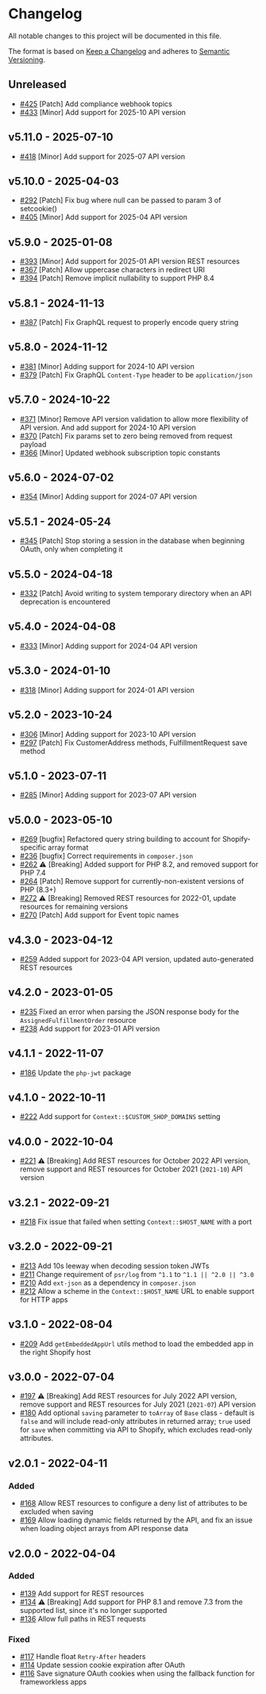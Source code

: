 # Changelog

All notable changes to this project will be documented in this file.

The format is based on [Keep a Changelog](http://keepachangelog.com/en/1.0.0/)
and adheres to [Semantic Versioning](http://semver.org/spec/v2.0.0.html).

## Unreleased
- [#425](https://github.com/Shopify/shopify-api-php/pull/425) [Patch] Add compliance webhook topics
- [#433](https://github.com/Shopify/shopify-api-php/pull/433) [Minor] Add support for 2025-10 API version

## v5.11.0 - 2025-07-10
- [#418](https://github.com/Shopify/shopify-api-php/pull/416) [Minor] Add support for 2025-07 API version

## v5.10.0 - 2025-04-03
- [#292](https://github.com/Shopify/shopify-api-php/pull/292) [Patch] Fix bug where null can be passed to param 3 of setcookie()
- [#405](https://github.com/Shopify/shopify-api-php/pull/405) [Minor] Add support for 2025-04 API version

## v5.9.0 - 2025-01-08
- [#393](https://github.com/Shopify/shopify-api-php/pull/393) [Minor] Add support for 2025-01 API version REST resources
- [#367](https://github.com/Shopify/shopify-api-php/pull/367) [Patch] Allow uppercase characters in redirect URI
- [#394](https://github.com/Shopify/shopify-api-php/pull/394) [Patch] Remove implicit nullability to support PHP 8.4

## v5.8.1 - 2024-11-13
- [#387](https://github.com/Shopify/shopify-api-php/pull/387) [Patch] Fix GraphQL request to properly encode query string

## v5.8.0 - 2024-11-12
- [#381](https://github.com/Shopify/shopify-api-php/pull/381) [Minor] Adding support for 2024-10 API version
- [#379](https://github.com/Shopify/shopify-api-php/pull/379) [Patch] Fix GraphQL `Content-Type` header to be `application/json`

## v5.7.0 - 2024-10-22
- [#371](https://github.com/Shopify/shopify-api-php/pull/371) [Minor] Remove API version validation to allow more flexibility of API version. And add support for 2024-10 API version
- [#370](https://github.com/Shopify/shopify-api-php/pull/370) [Patch] Fix params set to zero being removed from request payload
- [#366](https://github.com/Shopify/shopify-api-php/pull/366) [Minor] Updated webhook subscription topic constants

## v5.6.0 - 2024-07-02

- [#354](https://github.com/Shopify/shopify-api-php/pull/354) [Minor] Adding support for 2024-07 API version

## v5.5.1 - 2024-05-24

- [#345](https://github.com/Shopify/shopify-api-php/pull/345) [Patch] Stop storing a session in the database when beginning OAuth, only when completing it

## v5.5.0 - 2024-04-18

- [#332](https://github.com/Shopify/shopify-api-php/pull/332) [Patch] Avoid writing to system temporary directory when an API deprecation is encountered

## v5.4.0 - 2024-04-08

- [#333](https://github.com/Shopify/shopify-api-php/pull/333) [Minor] Adding support for 2024-04 API version

## v5.3.0 - 2024-01-10

- [#318](https://github.com/Shopify/shopify-api-php/pull/318) [Minor] Adding support for 2024-01 API version

## v5.2.0 - 2023-10-24

- [#306](https://github.com/Shopify/shopify-api-php/pull/306) [Minor] Adding support for 2023-10 API version
- [#297](https://github.com/Shopify/shopify-api-php/pull/297) [Patch] Fix CustomerAddress methods, FulfillmentRequest save method

## v5.1.0 - 2023-07-11

- [#285](https://github.com/Shopify/shopify-api-php/pull/285) [Minor] Adding support for 2023-07 API version

## v5.0.0 - 2023-05-10

- [#269](https://github.com/Shopify/shopify-api-php/pull/269) [bugfix] Refactored query string building to account for Shopify-specific array format
- [#236](https://github.com/Shopify/shopify-api-php/pull/236) [bugfix] Correct requirements in `composer.json`
- [#262](https://github.com/Shopify/shopify-api-php/pull/262) ⚠️ [Breaking] Added support for PHP 8.2, and removed support for PHP 7.4
- [#264](https://github.com/Shopify/shopify-api-php/pull/264) [Patch] Remove support for currently-non-existent versions of PHP (8.3+)
- [#272](https://github.com/Shopify/shopify-api-php/pull/272) ⚠️ [Breaking] Removed REST resources for 2022-01, update resources for remaining versions
- [#270](https://github.com/Shopify/shopify-api-php/pull/270) [Patch] Add support for Event topic names

## v4.3.0 - 2023-04-12

- [#259](https://github.com/Shopify/shopify-api-php/pull/259) Added support for 2023-04 API version, updated auto-generated REST resources

## v4.2.0 - 2023-01-05

- [#235](https://github.com/Shopify/shopify-api-php/pull/235) Fixed an error when parsing the JSON response body for the `AssignedFulfillmentOrder` resource
- [#238](https://github.com/Shopify/shopify-api-php/pull/238) Add support for 2023-01 API version

## v4.1.1 - 2022-11-07

- [#186](https://github.com/Shopify/shopify-api-php/pull/186) Update the `php-jwt` package

## v4.1.0 - 2022-10-11

- [#222](https://github.com/Shopify/shopify-api-php/pull/222) Add support for `Context::$CUSTOM_SHOP_DOMAINS` setting

## v4.0.0 - 2022-10-04

- [#221](https://github.com/Shopify/shopify-api-php/pull/221) ⚠️ [Breaking] Add REST resources for October 2022 API version, remove support and REST resources for October 2021 (`2021-10`) API version

## v3.2.1 - 2022-09-21

- [#218](https://github.com/Shopify/shopify-api-php/pull/218) Fix issue that failed when setting `Context::$HOST_NAME` with a port

## v3.2.0 - 2022-09-21

- [#213](https://github.com/Shopify/shopify-api-php/pull/213) Add 10s leeway when decoding session token JWTs
- [#211](https://github.com/Shopify/shopify-api-php/pull/211) Change requirement of `psr/log` from `^1.1` to `^1.1 || ^2.0 || ^3.0`
- [#210](https://github.com/Shopify/shopify-api-php/pull/210) Add `ext-json` as a dependency in `composer.json`
- [#212](https://github.com/Shopify/shopify-api-php/pull/212) Allow a scheme in the `Context::$HOST_NAME` URL to enable support for HTTP apps

## v3.1.0 - 2022-08-04

- [#209](https://github.com/Shopify/shopify-api-php/pull/209) Add `getEmbeddedAppUrl` utils method to load the embedded app in the right Shopify host

## v3.0.0 - 2022-07-04

- [#197](https://github.com/Shopify/shopify-api-php/pull/197) ⚠️ [Breaking] Add REST resources for July 2022 API version, remove support and REST resources for July 2021 (`2021-07`) API version
- [#180](https://github.com/Shopify/shopify-api-php/pull/180) Add optional `saving` parameter to `toArray` of `Base` class - default is `false` and will include read-only attributes in returned array; `true` used for `save` when committing via API to Shopify, which excludes read-only attributes.

## v2.0.1 - 2022-04-11

### Added

- [#168](https://github.com/Shopify/shopify-api-php/pull/168) Allow REST resources to configure a deny list of attributes to be excluded when saving
- [#169](https://github.com/Shopify/shopify-api-php/pull/169) Allow loading dynamic fields returned by the API, and fix an issue when loading object arrays from API response data

## v2.0.0 - 2022-04-04

### Added

- [#139](https://github.com/Shopify/shopify-api-php/pull/139) Add support for REST resources
- [#134](https://github.com/Shopify/shopify-api-php/pull/134) ⚠️ [Breaking] Add support for PHP 8.1 and remove 7.3 from the supported list, since it's no longer supported
- [#136](https://github.com/Shopify/shopify-api-php/pull/136) Allow full paths in REST requests

### Fixed

- [#117](https://github.com/Shopify/shopify-api-php/pull/117) Handle float `Retry-After` headers
- [#114](https://github.com/Shopify/shopify-api-php/pull/114) Update session cookie expiration after OAuth
- [#116](https://github.com/Shopify/shopify-api-php/pull/116) Save signature OAuth cookies when using the fallback function for frameworkless apps

